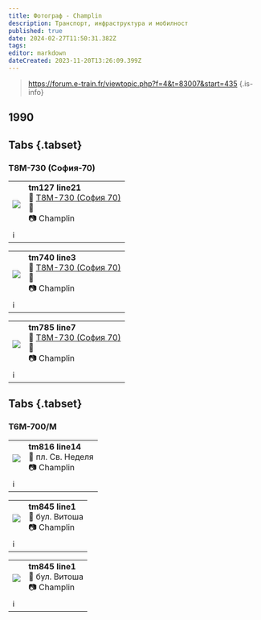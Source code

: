 ```yaml
---
title: Фотограф - Champlin
description: Транспорт, инфраструктура и мобилност
published: true
date: 2024-02-27T11:50:31.382Z
tags: 
editor: markdown
dateCreated: 2023-11-20T13:26:09.399Z
---
```


> https://forum.e-train.fr/viewtopic.php?f=4&t=83007&start=435
{.is-info}



## 1990
## Tabs {.tabset}
### Т8М-730 (София-70)

<!--следващ пост--> 
<div class="table-responsive"><table style="width:100%"><tr>
<td><img src="http://46.10.181.183:1518/trinmo/gallery/champlin/tm127%20line21%201990%20.jpg"></td>
<td><b><b>tm127 line21 </b></b><br>🚋 <a href="/bg/public-transport/fleet-list/1970-T8M-730">Т8М-730 (София 70)</a><br>📌 <br> 📷 Champlin</td></tr>
  <td colspan=2 >ℹ️ </td></table></div>
  
  
<!--следващ пост--> 
<div class="table-responsive"><table style="width:100%"><tr>
<td><img src="http://46.10.181.183:1518/trinmo/gallery/champlin/tm740%20line3.jpg"></td>
<td><b><b>tm740 line3 </b></b><br>🚋 <a href="/bg/public-transport/fleet-list/1970-T8M-730">Т8М-730 (София 70)</a><br>📌 <br> 📷 Champlin</td></tr>
  <td colspan=2 >ℹ️ </td></table></div>

<!--следващ пост--> 
<div class="table-responsive"><table style="width:100%"><tr>
<td><img src="http://46.10.181.183:1518/trinmo/gallery/champlin/tm785%20line7.jpg"></td>
<td><b><b>tm785 line7 </b></b><br>🚋 <a href="/bg/public-transport/fleet-list/1970-T8M-730">Т8М-730 (София 70)</a><br>📌 <br> 📷 Champlin</td></tr>
  <td colspan=2 >ℹ️ </td></table></div>
  
  
 

## Tabs {.tabset}
### Т6М-700/М

<!--следващ пост--> 
<div class="table-responsive"><table style="width:100%"><tr>
<td><img src="http://46.10.181.183:1518/trinmo/gallery/champlin/tm816%20line14.jpg"></td>
<td><b><b>tm816 line14 </b></b><br>📌 пл. Св. Неделя <br> 📷 Champlin</td></tr>
  <td colspan=2 >ℹ️ </td></table></div>
  
  

<!--следващ пост--> 
<div class="table-responsive"><table style="width:100%"><tr>
<td><img src="http://46.10.181.183:1518/trinmo/gallery/champlin/tm845%20line1%20(1).jpg"></td>
<td><b><b>tm845 line1 </b></b><br>📌 бул. Витоша <br> 📷 Champlin</td></tr>
  <td colspan=2 >ℹ️ </td></table></div>
  
  
  <!--следващ пост--> 
<div class="table-responsive"><table style="width:100%"><tr>
<td><img src="http://46.10.181.183:1518/trinmo/gallery/champlin/tm845%20line1.jpg"></td>
<td><b><b>tm845 line1 </b></b><br>📌 бул. Витоша <br> 📷 Champlin</td></tr>
  <td colspan=2 >ℹ️ </td></table></div>
  
  
  